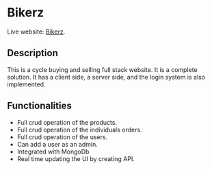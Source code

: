 # Bikerz

Live website: [Bikerz](https://bikerz-9340f.web.app/).

## Description

This is a cycle buying and selling full stack website. It is a complete solution. It has a client side, a server side, and the login system is also implemented.

## Functionalities

- Full crud operation of the products.
- Full crud operation of the individuals orders.
- Full crud operation of the users.
- Can add a user as an admin.
- Integrated with MongoDb
- Real time updating the UI by creating API.
